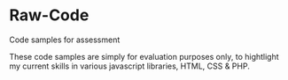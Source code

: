 # Raw-Code
Code samples for assessment

These code samples are simply for evaluation purposes only, to hightlight my current skills in various javascript libraries, HTML, CSS & PHP.
